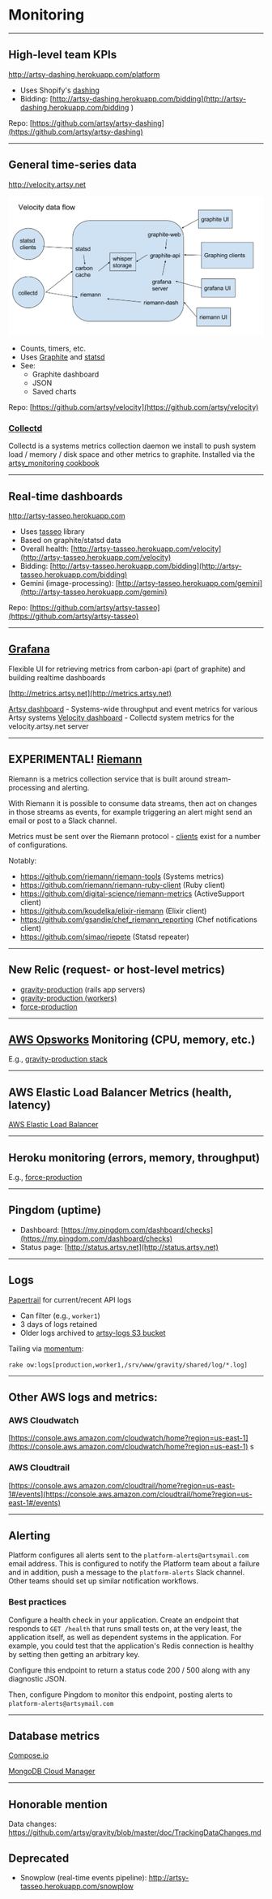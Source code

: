 # Monitoring

---

## High-level team KPIs

http://artsy-dashing.herokuapp.com/platform

* Uses Shopify's [dashing](https://github.com/Shopify/dashing)
* Bidding: [http://artsy-dashing.herokuapp.com/bidding](http://artsy-dashing.herokuapp.com/bidding
)

Repo: [https://github.com/artsy/artsy-dashing](https://github.com/artsy/artsy-dashing)

---

## General time-series data

http://velocity.artsy.net

![](../images/velocity_data_flow.svg)

* Counts, timers, etc.
* Uses [Graphite](http://graphite.wikidot.com/) and [statsd](https://github.com/etsy/statsd)
* See:
  * Graphite dashboard
  * JSON
  * Saved charts

Repo: [https://github.com/artsy/velocity](https://github.com/artsy/velocity)

### [Collectd](http://collectd.org/)

Collectd is a systems metrics collection daemon we install to push system load / memory / disk space and other metrics to graphite.  Installed via the [artsy_monitoring cookbook](https://github.com/artsy/infrastructure/tree/master/site-cookbooks/artsy_monitoring)

---

## Real-time dashboards

http://artsy-tasseo.herokuapp.com

* Uses [tasseo](https://github.com/obfuscurity/tasseo) library
* Based on graphite/statsd data
* Overall health: [http://artsy-tasseo.herokuapp.com/velocity](http://artsy-tasseo.herokuapp.com/velocity)
* Bidding: [http://artsy-tasseo.herokuapp.com/bidding](http://artsy-tasseo.herokuapp.com/bidding)
* Gemini (image-processing): [http://artsy-tasseo.herokuapp.com/gemini](http://artsy-tasseo.herokuapp.com/gemini)

Repo: [https://github.com/artsy/artsy-tasseo](https://github.com/artsy/artsy-tasseo)

---

## [Grafana](http://docs.grafana.org/guides/gettingstarted/)

Flexible UI for retrieving metrics from carbon-api (part of graphite) and building realtime dashboards

[http://metrics.artsy.net](http://metrics.artsy.net)

[Artsy dashboard](http://metrics.artsy.net/dashboard/db/artsy) - Systems-wide throughput and event metrics for various Artsy systems
[Velocity dashboard](http://metrics.artsy.net/dashboard/db/velocity) - Collectd system metrics for the velocity.artsy.net server

---

## EXPERIMENTAL! [Riemann](http://riemann.io/)

Riemann is a metrics collection service that is built around stream-processing and alerting.

With Riemann it is possible to consume data streams, then act on changes in those streams as events, for example triggering an alert might send an email or post to a Slack channel.

Metrics must be sent over the Riemann protocol - [clients](http://riemann.io/clients.html) exist for a number of configurations.

Notably:
  - https://github.com/riemann/riemann-tools (Systems metrics)
  - https://github.com/riemann/riemann-ruby-client (Ruby client)
  - https://github.com/digital-science/riemann-metrics (ActiveSupport client)
  - https://github.com/koudelka/elixir-riemann (Elixir client)
  - https://github.com/gsandie/chef_riemann_reporting (Chef notifications client)
  - https://github.com/simao/riepete (Statsd repeater)

---

## New Relic (request- or host-level metrics)

* [gravity-production](https://rpm.newrelic.com/accounts/334984/applications/1919032) (rails app servers)
* [gravity-production (workers)](https://rpm.newrelic.com/accounts/334984/applications/10113497)
* [force-production](https://addons-sso.heroku.com/apps/force-production/addons/315ec54e-9bd5-4c2a-a1cd-96f29696d660)

---

## [AWS Opsworks](https://console.aws.amazon.com/opsworks/home?region=us-east-1) Monitoring (CPU, memory, etc.)

E.g., [gravity-production stack](https://console.aws.amazon.com/opsworks/home?region=us-east-1#/stack/64e2d852-99d2-4235-bd1f-46e7e6fa4e94/monitoring)

---

## AWS Elastic Load Balancer Metrics (health, latency)

[AWS Elastic Load Balancer](https://console.aws.amazon.com/ec2/v2/home?region=us-east-1#LoadBalancers:)

---

## Heroku monitoring (errors, memory, throughput)

E.g., [force-production](https://dashboard.heroku.com/apps/force-production/metrics/web)

---

## Pingdom (uptime)

* Dashboard: [https://my.pingdom.com/dashboard/checks](https://my.pingdom.com/dashboard/checks)
* Status page: [http://status.artsy.net](http://status.artsy.net)

---

## Logs

[Papertrail](https://papertrailapp.com/) for current/recent API logs

* Can filter (e.g., `worker1`)
* 3 days of logs retained
* Older logs archived to [artsy-logs S3 bucket](https://console.aws.amazon.com/s3/home?region=us-east-1&bucket=artsy-logs&prefix=)

Tailing via [momentum](https://github.com/artsy/momentum):

`rake ow:logs[production,worker1,/srv/www/gravity/shared/log/*.log]`

---

## Other AWS logs and metrics:

### AWS Cloudwatch

[https://console.aws.amazon.com/cloudwatch/home?region=us-east-1](https://console.aws.amazon.com/cloudwatch/home?region=us-east-1)
s
### AWS Cloudtrail

[https://console.aws.amazon.com/cloudtrail/home?region=us-east-1#/events](https://console.aws.amazon.com/cloudtrail/home?region=us-east-1#/events)

---

## Alerting

Platform configures all alerts sent to the `platform-alerts@artsymail.com` email address.  This is configured to notify the Platform team about a failure and in addition, push a message to the `platform-alerts` Slack channel.  Other teams should set up similar notification workflows.

### Best practices

Configure a health check in your application.  Create an endpoint that responds to `GET /health` that runs small tests on, at the very least, the application itself, as well as dependent systems in the application.  For example, you could test that the application's Redis connection is healthy by setting then getting an arbitrary key.

Configure this endpoint to return a status code 200 / 500 along with any diagnostic JSON.

Then, configure Pingdom to monitor this endpoint, posting alerts to `platform-alerts@artsymail.com`

---

## Database metrics

[Compose.io](https://app.compose.io/artsy/deployments)

[MongoDB Cloud Manager](https://cloud.mongodb.com)

---

## Honorable mention

Data changes: https://github.com/artsy/gravity/blob/master/doc/TrackingDataChanges.md

## Deprecated

* Snowplow (real-time events pipeline): http://artsy-tasseo.herokuapp.com/snowplow
